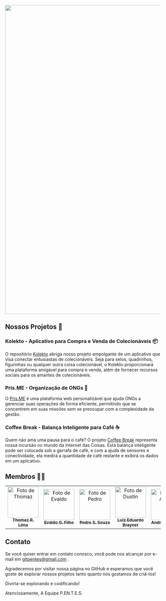 <img src="https://i.imgur.com/jkhTexk.png" width="1000" /> 

## Nossos Projetos 📼

### Kolekto - Aplicativo para Compra e Venda de Colecionáveis 📦

O repositório [Kolekto](https://github.com/P-E-N-T-E-S/Kolekto) abriga nosso projeto empolgante de um aplicativo que visa conectar entusiastas de colecionáveis. Seja para selos, quadrinhos, figurinhas ou qualquer outra coisa colecionável, o Kolekto proporcionará uma plataforma amigável para compra e venda, além de fornecer recursos sociais para os amantes de colecionáveis.

### Pris.ME - Organização de ONGs 💞
O [Pris.ME](https://github.com/P-E-N-T-E-S/Pris.ME) é uma plataforma web personalizável que ajuda ONGs a gerenciar suas operações de forma eficiente, permitindo que se concentrem em suas missões sem se preocupar com a complexidade da gestão.

### Coffee Break - Balança Inteligente para Café ☕

Quem não ama uma pausa para o café? O projeto [Coffee Break](https://github.com/P-E-N-T-E-S/Coffee-Break) representa nossa incursão no mundo da Internet das Coisas. Esta balança inteligente pode ser colocada sob a garrafa de café, e com a ajuda de sensores e conectividade, ela medirá a quantidade de café restante e exibirá os dados em um aplicativo.

## Membros 👨‍🏭
  
<table>
  <tr>
    <td align="center">
      <a href="https://github.com/Thomazrlima">
        <img src="https://avatars3.githubusercontent.com/Thomazrlima" width="100px;" alt="Foto de Thomaz"/><br>
        <sub>
          <b>Thomaz R. Lima</b>
        </sub>
      </a>
    </td>
    <td align="center">
      <a href="https://github.com/evaldocunhaf">
        <img src="https://avatars3.githubusercontent.com/evaldocunhaf" width="100px;" alt="Foto de Evaldo"/><br>
        <sub>
          <b>Evaldo G. Filho</b>
        </sub>
      </a>
    </td>
    <td align="center">
      <a href="https://github.com/hsspedro">
        <img src="https://avatars.githubusercontent.com/hsspedro" width="100px;" alt="Foto de Pedro"/><br>
        <sub>
          <b>Pedro S. Souza</b>
        </sub>
      </a>
    </td>
    <td align="center">
      <a href="https://github.com/Luiz-Edu0202">
        <img src="https://avatars.githubusercontent.com/Luiz-Edu0202" width="100px;" alt="Foto de Dustin"/><br>
        <sub>
          <b>Luiz Eduardo Brayner</b>
        </sub>
      </a>
    </td>
    <td align="center">
      <a href="https://github.com/Nerebo">
        <img src="https://avatars.githubusercontent.com/Nerebo" width="100px;" alt="Foto de André"/><br>
        <sub>
          <b>André Fonseca</b>
        </sub>
      </a>
    </td>
    <td align="center">
      <a href="https://github.com/Sofia-Saraiva">
        <img src="https://avatars.githubusercontent.com/Sofia-Saraiva" width="100px;" alt="Foto de Sofia"/><br>
        <sub>
          <b>Sofia Saraiva</b>
        </sub>
      </a>
    </td>
  </tr>
</table>

## Contato

Se você quiser entrar em contato conosco, você pode nos alcançar por e-mail em gitpentes@gmail.com .

Agradecemos por visitar nossa página no GitHub e esperamos que você goste de explorar nossos projetos tanto quanto nós gostamos de criá-los!

Divirta-se explorando e codificando!

Atenciosamente,
A Equipe P.EN.T.E.S.
